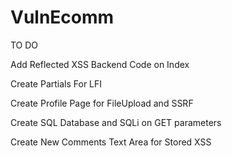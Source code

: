 # VulnEcomm


TO DO 

Add Reflected XSS Backend Code on Index

Create Partials For LFI

Create Profile Page for FileUpload and SSRF

Create SQL Database and SQLi on GET parameters

Create New Comments Text Area for Stored XSS
